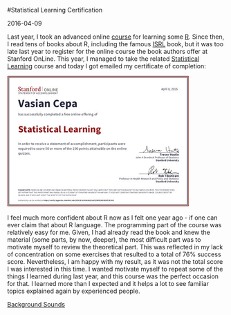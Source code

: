 #Statistical Learning Certification

2016-04-09

<!--- tags: ml r statistics -->

Last year, I took an advanced online [course](s/stat/Certificate3.pdf) for learning some [R](https://www.r-project.org/). Since then, I read tens of books about R, including the famous [ISRL](http://www-bcf.usc.edu/~gareth/ISL/) book, but it was too late last year to register for the online course the book authors offer at Stanford OnLine. This year, I managed to take the related [Statistical Learning](https://lagunita.stanford.edu/courses/HumanitiesSciences/StatLearning/Winter2016/about) course and today I got emailed my certificate of completion:

[ ![](blog/images/ISLRCert.jpg) ](s/stat/ISLRCert.pdf)

I feel much more confident about R now as I felt one year ago - if one can ever claim that about R language. The programming part of the course was relatively easy for me. Given, I had already read the book and knew the material (some parts, by now, deeper), the most difficult part was to motivate myself to review the theoretical part. This was reflected in my lack of concentration on some exercises that resulted to a total of 76% success score. Nevertheless, I am happy with my result, as it was not the total score I was interested in this time. I wanted motivate myself to repeat some of the things I learned during last year, and this course was the perfect occasion for that. I learned more than I expected and it helps a lot to see familiar topics explained again by experienced people.

<ins class='nfooter'><a id='fnext' href='#blog/2016/2016-04-07-Background-Sounds.md'>Background Sounds</a></ins>

